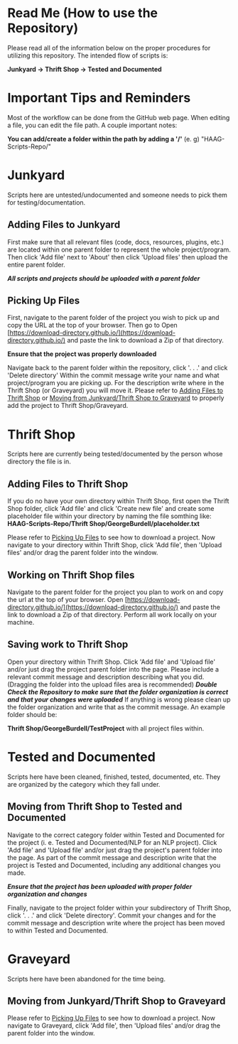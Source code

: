 # Read Me (How to use the Repository)

Please read all of the information below on the proper procedures for utilizing this repository. The intended flow of scripts is:

**Junkyard -> Thrift Shop -> Tested and Documented**

# Important Tips and Reminders

Most of the workflow can be done from the GitHub web page. When editing a file, you can edit the file path. A couple important notes:

**You can add/create a folder within the path by adding a '/'** (e. g) "HAAG-Scripts-Repo/"

# Junkyard

Scripts here are untested/undocumented and someone needs to pick them for testing/documentation. 

## Adding Files to Junkyard
First make sure that all relevant files (code, docs, resources, plugins, etc.) are located within one parent folder to represent the whole project/program. Then click 'Add file' next to 'About' then click 'Upload files' then upload the entire parent folder.

***All scripts and projects should be uploaded with a parent folder***

## Picking Up Files
First, navigate to the parent folder of the project you wish to pick up and copy the URL at the top of your browser. Then go to Open [https://download-directory.github.io/](https://download-directory.github.io/) and paste the link to download a Zip of that directory.

**Ensure that the project was properly downloaded**

Navigate back to the parent folder within the repository, click '. . .' and click 'Delete directory'
Within the commit message write your name and what project/program you are picking up.
For the description write where in the Thrift Shop (or Graveyard) you will move it. Please refer to [Adding Files to Thrift Shop](#adding-files-to-thrift-shop) or [Moving from Junkyard/Thrift Shop to Graveyard](#moving-from-junkyard/thrift-shop-to-graveyard) to properly add the project to Thrift Shop/Graveyard.

# Thrift Shop

Scripts here are currently being tested/documented by the person whose directory the file is in.

## Adding Files to Thrift Shop
If you do no have your own directory within Thrift Shop, first open the Thrift Shop folder, click 'Add file' and click 'Create new file' and create some placeholder file within your directory by naming the file somthing like:
**HAAG-Scripts-Repo/Thrift Shop/GeorgeBurdell/placeholder.txt**

Please refer to [Picking Up Files](#picking-up-files) to see how to download a project. Now navigate to your directory within Thrift Shop, click 'Add file', then 'Upload files' and/or drag the parent folder into the window.

## Working on Thrift Shop files
Navigate to the parent folder for the project you plan to work on and copy the url at the top of your browser.
Open [https://download-directory.github.io/](https://download-directory.github.io/) and paste the link to download a Zip of that directory. Perform all work locally on your machine.

## Saving work to Thrift Shop
Open your directory within Thrift Shop. Click 'Add file' and 'Upload file' and/or just drag the project parent folder into the page. Please include a relevant commit message and description describing what you did. (Dragging the folder into the upload files area is recommended)
***Double Check the Repository to make sure that the folder organization is correct and that your changes were uploaded***
If anything is wrong please clean up the folder organization and write that as the commit message. An example folder should be:

**Thrift Shop/GeorgeBurdell/TestProject** with all project files within.

# Tested and Documented

Scripts here have been cleaned, finished, tested, documented, etc. They are organized by the category which they fall under.

## Moving from Thrift Shop to Tested and Documented
Navigate to the correct category folder within Tested and Documented for the project (i. e. Tested and Documented/NLP for an NLP project). Click 'Add file' and 'Upload file' and/or just drag the project's parent folder into the page. As part of the commit message and description write that the project is Tested and Documented, including any additional changes you made.

***Ensure that the project has been uploaded with proper folder organization and changes***

Finally, navigate to the project folder within your subdirectory of Thrift Shop, click '. . .' and click 'Delete directory'. Commit your changes and for the commit message and description write where the project has been moved to within Tested and Documented.

# Graveyard

Scripts here have been abandoned for the time being.

## Moving from Junkyard/Thrift Shop to Graveyard
Please refer to [Picking Up Files](#picking-up-files) to see how to download a project. Now navigate to Graveyard, click 'Add file', then 'Upload files' and/or drag the parent folder into the window.
